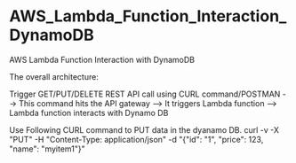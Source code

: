 # AWS_Lambda_Function_Interaction_DynamoDB
AWS Lambda Function Interaction with DynamoDB

The overall architecture:

Trigger GET/PUT/DELETE REST API call using CURL command/POSTMAN --> This command hits the API gateway --> It triggers Lambda function --> Lambda function interacts with Dynamo DB  

Use Following CURL command to PUT data in the dyanamo DB.
curl -v -X "PUT" -H "Content-Type: application/json" -d "{\"id\": \"1\", \"price\": 123, \"name\": \"myitem1\"}" <API Gateway Link>
